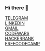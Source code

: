 ### Hi there 👋

[TELEGRAM](https://t.me/lieandlow)<br/>
[LINKEDIN](https://www.linkedin.com/in/lnmsv)<br/>
[GMAIL](mailto:ea.musaev@gmail.com)<br/>
[CODEWARS](https://www.codewars.com/users/lnmsv)<br/>
[HACKERRANK](https://www.hackerrank.com/ea_musaev)<br/>
[FREECODECAMP](https://www.freecodecamp.org/lnmsv)<br/>

<!--
**lnmsv/lnmsv** is a ✨ _special_ ✨ repository because its `README.md` (this file) appears on your GitHub profile.

Here are some ideas to get you started:

- 🔭 I’m currently working on ...
- 🌱 I’m currently learning ...
- 👯 I’m looking to collaborate on ...
- 🤔 I’m looking for help with ...
- 💬 Ask me about ...
- 📫 How to reach me: ...
- 😄 Pronouns: ...
- ⚡ Fun fact: ...
-->
